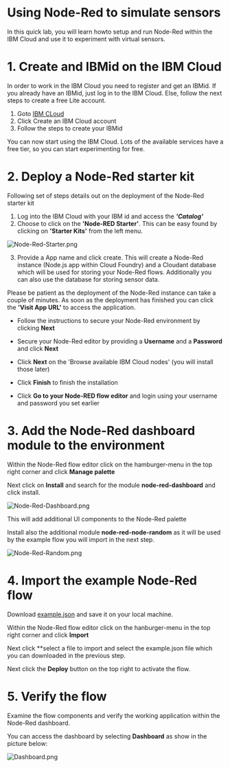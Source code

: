 # Using Node-Red to simulate sensors

In this quick lab, you will learn howto setup and run Node-Red within the IBM Cloud and use it to experiment with virtual sensors.

# 1. Create and IBMid on the IBM Cloud

In order to work in the IBM Cloud you need to register and get an IBMid. 
If you already have an IBMid, just log in to the IBM Cloud. Else, follow the next steps to create a free Lite account.

1. Goto [IBM CLoud](https://ibm.biz/becode_liege)
2. Click Create an IBM Cloud account
3. Follow the steps to create your IBMid

You can now start using the IBM Cloud. Lots of the available services have a free tier, so you can start experimenting for free.

# 2. Deploy a Node-Red starter kit

Following set of steps details out on the deployment of the Node-Red starter kit

1. Log into the IBM Cloud with your IBM id and access the ***'Catalog'***
2. Choose to click on the **'Node-RED Starter'**. This can be easy found by clicking on **'Starter Kits'** from the left menu.

![Node-Red-Starter.png](https://github.com/yvesdebeer/IoT-Workshop-2019/blob/master/images/Node-Red-Starter.png)

3. Provide a App name and click create. This will create a Node-Red instance (Node.js app within Cloud Foundry) and a Cloudant database which will be used for storing your Node-Red flows. Additionally you can also use the database for storing sensor data.

Please be patient as the deployment of the Node-Red instance can take a couple of minutes.
As soon as the deployment has finished you can click the **'Visit App URL'** to access the application.

- Follow the instructions to secure your Node-Red environment by clicking **Next**

- Secure your Node-Red editor by providing a **Username** and a **Password** and click **Next**

- Click **Next** on the 'Browse available IBM Cloud nodes' (you will install those later)

- Click **Finish** to finish the installation

- Click **Go to your Node-RED flow editor** and login using your username and password you set earlier

# 3. Add the Node-Red dashboard module to the environment

Within the Node-Red flow editor click on the hamburger-menu in the top right corner and click **Manage palette**

Next click on **Install** and search for the module **node-red-dashboard** and click install.

![Node-Red-Dashboard.png](https://github.com/yvesdebeer/IoT-Workshop-2019/blob/master/images/Node-Red-Dashboard.png)

This will add additional UI components to the Node-Red palette

Install also the additional module **node-red-node-random** as it will be used by the example flow you will import in the next step.

![Node-Red-Random.png](https://github.com/yvesdebeer/IoT-Workshop-2019/blob/master/images/Node-Red-Random.png)

# 4. Import the example Node-Red flow

Download [example.json](https://raw.githubusercontent.com/yvesdebeer/IoT-Workshop-2019/master/example.json) and save it on your local machine.

Within the Node-Red flow editor click on the hanburger-menu in the top right corner and click **Import**

Next click **select a file to import and select the example.json file which you can downloaded in the previous step.

Next click the **Deploy** button on the top right to activate the flow.

# 5. Verify the flow

Examine the flow components and verify the working application within the Node-Red dashboard.

You can access the dashboard by selecting **Dashboard** as show in the picture below:

![Dashboard.png](https://github.com/yvesdebeer/IoT-Workshop-2019/blob/master/images/Dashboard.png)




